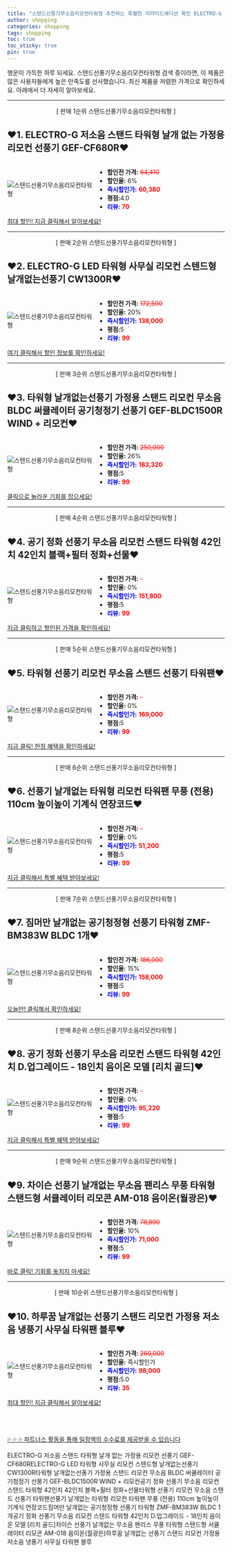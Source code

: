 ```yaml
---
title: "스탠드선풍기무소음리모컨타워형 추천하는 특별한 리미티드에디션 확인 ELECTRO-G 저소음 스탠드 타워형 날개"
author: shopping
categories: shopping
tags: shopping
toc: true
toc_sticky: true
pin: true
---
```

행운이 가득한 하루 되세요. 스탠드선풍기무소음리모컨타워형 검색 중이라면, 이 제품은 많은 사용자들에게 높은 만족도를 선사했습니다. 최신 제품을 저렴한 가격으로 확인하세요. 아래에서 더 자세히 알아보세요.

---
<p class="toplist" style="margin: 0 auto; display: block; width: fit-content;">[ 판매 1순위 스탠드선풍기무소음리모컨타워형 ]</p>

<h2><strong>❤️1. ELECTRO-G 저소음 스탠드 타워형 날개 없는 가정용 리모컨 선풍기 GEF-CF680R❤️</strong></h2>

<div style="display: flex; align-items: center;">
    <div style="flex: 0.4;">
        <img src="https://thumbnail8.coupangcdn.com/thumbnails/remote/230x230ex/image/rs_quotation_api/x1xq69dv/36ecda15ba004bd692e2157241194284.jpg" alt="스탠드선풍기무소음리모컨타워형" style="max-width: 100%;">
    </div>
    <div style="flex: 0.6; margin-left: 10px;">
        <ul>
            <li><strong>할인전 가격:</strong> <del style="color: red;">64,410</del></li>
            <li><strong>할인율:</strong> 6%</li>
            <li><span style='color:blue'><strong>즉시할인가:</strong></span> <span style='color:red'><strong>60,380</strong></span></li>
            <li><strong>평점:</strong>4.0</li>
            <li><span style='color:blue'><strong>리뷰:</strong></span> <span style='color:red'><strong>70</strong></span></li>
        </ul>
    </div>
</div>
<div class="center">
    <a href="https://selin100587001.github.io?lptag=AF9450613&subid=githubio&pageKey=6601727696&traceid=V0-153&itemId=14936336745&vendorItemId=82163211263" class="myButton">
        최대 할인! 지금 클릭해서 알아보세요!
    </a>
</div>


---
<p class="toplist" style="margin: 0 auto; display: block; width: fit-content;">[ 판매 2순위 스탠드선풍기무소음리모컨타워형 ]</p>

<h2><strong>❤️2. ELECTRO-G LED 타워형 사무실 리모컨 스텐드형 날개없는선풍기 CW1300R❤️</strong></h2>

<div style="display: flex; align-items: center;">
    <div style="flex: 0.4;">
        <img src="https://thumbnail9.coupangcdn.com/thumbnails/remote/230x230ex/image/vendor_inventory/d748/b4702e2fc8bede932959bb6f06ad2bc8cab15fa0720f59552a196c6a9202.jpg" alt="스탠드선풍기무소음리모컨타워형" style="max-width: 100%;">
    </div>
    <div style="flex: 0.6; margin-left: 10px;">
        <ul>
            <li><strong>할인전 가격:</strong> <del style="color: red;">172,500</del></li>
            <li><strong>할인율:</strong> 20%</li>
            <li><span style='color:blue'><strong>즉시할인가:</strong></span> <span style='color:red'><strong>138,000</strong></span></li>
            <li><strong>평점:</strong>5</li>
            <li><span style='color:blue'><strong>리뷰:</strong></span> <span style='color:red'><strong>99</strong></span></li>
        </ul>
    </div>
</div>
<div class="center">
    <a href="https://selin100587001.github.io?lptag=AF9450613&subid=githubio&pageKey=7381039140&traceid=V0-153&itemId=19061996099&vendorItemId=86184892440" class="myButton">
        여기 클릭해서 할인 정보를 확인하세요!
    </a>
</div>


---
<p class="toplist" style="margin: 0 auto; display: block; width: fit-content;">[ 판매 3순위 스탠드선풍기무소음리모컨타워형 ]</p>

<h2><strong>❤️3. 타워형 날개없는선풍기 가정용 스탠드 리모컨 무소음 BLDC 써큘레이터 공기청정기 선풍기 GEF-BLDC1500R WIND + 리모컨❤️</strong></h2>

<div style="display: flex; align-items: center;">
    <div style="flex: 0.4;">
        <img src="https://thumbnail7.coupangcdn.com/thumbnails/remote/230x230ex/image/vendor_inventory/7259/9518e364678b8e4f2a2c304978c4a6383b26f65255d201da9ccd2ef64e12.jpg" alt="스탠드선풍기무소음리모컨타워형" style="max-width: 100%;">
    </div>
    <div style="flex: 0.6; margin-left: 10px;">
        <ul>
            <li><strong>할인전 가격:</strong> <del style="color: red;">250,000</del></li>
            <li><strong>할인율:</strong> 26%</li>
            <li><span style='color:blue'><strong>즉시할인가:</strong></span> <span style='color:red'><strong>183,320</strong></span></li>
            <li><strong>평점:</strong>5</li>
            <li><span style='color:blue'><strong>리뷰:</strong></span> <span style='color:red'><strong>99</strong></span></li>
        </ul>
    </div>
</div>
<div class="center">
    <a href="https://selin100587001.github.io?lptag=AF9450613&subid=githubio&pageKey=8039884432&traceid=V0-153&itemId=22506474380&vendorItemId=89548587166" class="myButton">
        클릭으로 놀라운 기회를 잡으세요!
    </a>
</div>


---
<p class="toplist" style="margin: 0 auto; display: block; width: fit-content;">[ 판매 4순위 스탠드선풍기무소음리모컨타워형 ]</p>

<h2><strong>❤️4. 공기 정화 선풍기 무소음 리모컨 스탠드 타워형 42인치 42인치 블랙+필터 정화+선물❤️</strong></h2>

<div style="display: flex; align-items: center;">
    <div style="flex: 0.4;">
        <img src="https://thumbnail9.coupangcdn.com/thumbnails/remote/230x230ex/image/vendor_inventory/af0e/34c79e28a49deb65d3fd3dcfdc93676bd5171f78ae6071be40250d5c4001.jpg" alt="스탠드선풍기무소음리모컨타워형" style="max-width: 100%;">
    </div>
    <div style="flex: 0.6; margin-left: 10px;">
        <ul>
            <li><strong>할인전 가격:</strong> <del style="color: red;">-</del></li>
            <li><strong>할인율:</strong> 0%</li>
            <li><span style='color:blue'><strong>즉시할인가:</strong></span> <span style='color:red'><strong>151,800</strong></span></li>
            <li><strong>평점:</strong>5</li>
            <li><span style='color:blue'><strong>리뷰:</strong></span> <span style='color:red'><strong>99</strong></span></li>
        </ul>
    </div>
</div>
<div class="center">
    <a href="https://selin100587001.github.io?lptag=AF9450613&subid=githubio&pageKey=7807938218&traceid=V0-153&itemId=21166606369&vendorItemId=88770758669" class="myButton">
        지금 클릭하고 할인된 가격을 확인하세요!
    </a>
</div>


---
<p class="toplist" style="margin: 0 auto; display: block; width: fit-content;">[ 판매 5순위 스탠드선풍기무소음리모컨타워형 ]</p>

<h2><strong>❤️5. 타워형 선풍기 리모컨 무소음 스탠드 선풍기 타워팬❤️</strong></h2>

<div style="display: flex; align-items: center;">
    <div style="flex: 0.4;">
        <img src="https://thumbnail9.coupangcdn.com/thumbnails/remote/230x230ex/image/vendor_inventory/b665/f69cca8970f3453775d92a3ae6bb89afd8fb9b8297aba8dcc0d7c1551ba0.jpg" alt="스탠드선풍기무소음리모컨타워형" style="max-width: 100%;">
    </div>
    <div style="flex: 0.6; margin-left: 10px;">
        <ul>
            <li><strong>할인전 가격:</strong> <del style="color: red;">-</del></li>
            <li><strong>할인율:</strong> 0%</li>
            <li><span style='color:blue'><strong>즉시할인가:</strong></span> <span style='color:red'><strong>169,000</strong></span></li>
            <li><strong>평점:</strong>5</li>
            <li><span style='color:blue'><strong>리뷰:</strong></span> <span style='color:red'><strong>99</strong></span></li>
        </ul>
    </div>
</div>
<div class="center">
    <a href="https://selin100587001.github.io?lptag=AF9450613&subid=githubio&pageKey=7360997737&traceid=V0-153&itemId=18964815583&vendorItemId=86090622724" class="myButton">
        지금 클릭! 한정 혜택을 확인하세요!
    </a>
</div>


---
<p class="toplist" style="margin: 0 auto; display: block; width: fit-content;">[ 판매 6순위 스탠드선풍기무소음리모컨타워형 ]</p>

<h2><strong>❤️6. 선풍기 날개없는 타워형 리모컨 타워팬 무풍 (전용) 110cm 높이높이 기계식 연장코드❤️</strong></h2>

<div style="display: flex; align-items: center;">
    <div style="flex: 0.4;">
        <img src="https://thumbnail10.coupangcdn.com/thumbnails/remote/230x230ex/image/vendor_inventory/e1a8/3ee951ff7d33d5c940b83a7408e72ce0109c5db0c37e8cde361349620052.jpg" alt="스탠드선풍기무소음리모컨타워형" style="max-width: 100%;">
    </div>
    <div style="flex: 0.6; margin-left: 10px;">
        <ul>
            <li><strong>할인전 가격:</strong> <del style="color: red;">-</del></li>
            <li><strong>할인율:</strong> 0%</li>
            <li><span style='color:blue'><strong>즉시할인가:</strong></span> <span style='color:red'><strong>51,200</strong></span></li>
            <li><strong>평점:</strong>5</li>
            <li><span style='color:blue'><strong>리뷰:</strong></span> <span style='color:red'><strong>99</strong></span></li>
        </ul>
    </div>
</div>
<div class="center">
    <a href="https://selin100587001.github.io?lptag=AF9450613&subid=githubio&pageKey=8022288166&traceid=V0-153&itemId=22417639123&vendorItemId=89462405063" class="myButton">
        지금 클릭해서 특별 혜택 받아보세요!
    </a>
</div>


---
<p class="toplist" style="margin: 0 auto; display: block; width: fit-content;">[ 판매 7순위 스탠드선풍기무소음리모컨타워형 ]</p>

<h2><strong>❤️7. 짐머만 날개없는 공기청정형 선풍기 타워형 ZMF-BM383W BLDC 1개❤️</strong></h2>

<div style="display: flex; align-items: center;">
    <div style="flex: 0.4;">
        <img src="https://thumbnail8.coupangcdn.com/thumbnails/remote/230x230ex/image/vendor_inventory/d816/8e0a208fcc51006ba2bb5263ca71bc7c1be174b87d86f2966907eba53a96.jpg" alt="스탠드선풍기무소음리모컨타워형" style="max-width: 100%;">
    </div>
    <div style="flex: 0.6; margin-left: 10px;">
        <ul>
            <li><strong>할인전 가격:</strong> <del style="color: red;">186,000</del></li>
            <li><strong>할인율:</strong> 15%</li>
            <li><span style='color:blue'><strong>즉시할인가:</strong></span> <span style='color:red'><strong>158,000</strong></span></li>
            <li><strong>평점:</strong>5</li>
            <li><span style='color:blue'><strong>리뷰:</strong></span> <span style='color:red'><strong>99</strong></span></li>
        </ul>
    </div>
</div>
<div class="center">
    <a href="https://selin100587001.github.io?lptag=AF9450613&subid=githubio&pageKey=6631436316&traceid=V0-153&itemId=15119221413&vendorItemId=82340976067" class="myButton">
        오늘만! 클릭해서 확인하세요!
    </a>
</div>


---
<p class="toplist" style="margin: 0 auto; display: block; width: fit-content;">[ 판매 8순위 스탠드선풍기무소음리모컨타워형 ]</p>

<h2><strong>❤️8. 공기 정화 선풍기 무소음 리모컨 스탠드 타워형 42인치 D.업그레이드 - 18인치 음이온 모델 [리치 골드]❤️</strong></h2>

<div style="display: flex; align-items: center;">
    <div style="flex: 0.4;">
        <img src="https://thumbnail6.coupangcdn.com/thumbnails/remote/230x230ex/image/vendor_inventory/306d/b95530c0012349bbf959c8d2caaf4bc8c69b75e7c7da471dfa2af3a0d3b8.jpg" alt="스탠드선풍기무소음리모컨타워형" style="max-width: 100%;">
    </div>
    <div style="flex: 0.6; margin-left: 10px;">
        <ul>
            <li><strong>할인전 가격:</strong> <del style="color: red;">-</del></li>
            <li><strong>할인율:</strong> 0%</li>
            <li><span style='color:blue'><strong>즉시할인가:</strong></span> <span style='color:red'><strong>95,220</strong></span></li>
            <li><strong>평점:</strong>5</li>
            <li><span style='color:blue'><strong>리뷰:</strong></span> <span style='color:red'><strong>99</strong></span></li>
        </ul>
    </div>
</div>
<div class="center">
    <a href="https://selin100587001.github.io?lptag=AF9450613&subid=githubio&pageKey=7913669506&traceid=V0-153&itemId=21721507806&vendorItemId=88770758626" class="myButton">
        지금 클릭해서 특별 혜택 받아보세요!
    </a>
</div>


---
<p class="toplist" style="margin: 0 auto; display: block; width: fit-content;">[ 판매 9순위 스탠드선풍기무소음리모컨타워형 ]</p>

<h2><strong>❤️9. 차이슨 선풍기 날개없는 무소음 팬리스 무풍 타워형 스탠드형 서큘레이터 리모콘 AM-018 음이온(월광은)❤️</strong></h2>

<div style="display: flex; align-items: center;">
    <div style="flex: 0.4;">
        <img src="https://thumbnail8.coupangcdn.com/thumbnails/remote/230x230ex/image/vendor_inventory/6107/0ba174a41e280f609c4b9673195e3f84b99f2f801ecd725c97099d9bcefa.png" alt="스탠드선풍기무소음리모컨타워형" style="max-width: 100%;">
    </div>
    <div style="flex: 0.6; margin-left: 10px;">
        <ul>
            <li><strong>할인전 가격:</strong> <del style="color: red;">78,890</del></li>
            <li><strong>할인율:</strong> 10%</li>
            <li><span style='color:blue'><strong>즉시할인가:</strong></span> <span style='color:red'><strong>71,000</strong></span></li>
            <li><strong>평점:</strong>5</li>
            <li><span style='color:blue'><strong>리뷰:</strong></span> <span style='color:red'><strong>99</strong></span></li>
        </ul>
    </div>
</div>
<div class="center">
    <a href="https://selin100587001.github.io?lptag=AF9450613&subid=githubio&pageKey=7377930715&traceid=V0-153&itemId=19046551147&vendorItemId=86169877294" class="myButton">
        바로 클릭! 기회를 놓치지 마세요!
    </a>
</div>


---
<p class="toplist" style="margin: 0 auto; display: block; width: fit-content;">[ 판매 10순위 스탠드선풍기무소음리모컨타워형 ]</p>

<h2><strong>❤️10. 하루꿈 날개없는 선풍기 스탠드 리모컨 가정용 저소음 냉풍기 사무실 타워팬 블루❤️</strong></h2>

<div style="display: flex; align-items: center;">
    <div style="flex: 0.4;">
        <img src="https://thumbnail7.coupangcdn.com/thumbnails/remote/230x230ex/image/vendor_inventory/54c6/814d122b70fec2ae29937fe7fbc9a1aa2bace5d5e8d0d8387b586a529aef.jpg" alt="스탠드선풍기무소음리모컨타워형" style="max-width: 100%;">
    </div>
    <div style="flex: 0.6; margin-left: 10px;">
        <ul>
            <li><strong>할인전 가격:</strong> <del style="color: red;">260,000</del></li>
            <li><strong>할인율:</strong> 즉시할인가</li>
            <li><span style='color:blue'><strong>즉시할인가:</strong></span> <span style='color:red'><strong>98,000</strong></span></li>
            <li><strong>평점:</strong>5.0</li>
            <li><span style='color:blue'><strong>리뷰:</strong></span> <span style='color:red'><strong>35</strong></span></li>
        </ul>
    </div>
</div>
<div class="center">
    <a href="https://selin100587001.github.io?lptag=AF9450613&subid=githubio&pageKey=8191320020&traceid=V0-153&itemId=23441912173&vendorItemId=90468712073" class="myButton">
        최대 할인! 지금 클릭해서 알아보세요!
    </a>
</div>

<br><br><br>[💦 💦 💦 파트너스 활동을 통해 일정액의 수수료를 제공받을 수 있습니다](https://link.coupang.com/a/bcpT2c)<br><br>ELECTRO-G 저소음 스탠드 타워형 날개 없는 가정용 리모컨 선풍기 GEF-CF680RELECTRO-G LED 타워형 사무실 리모컨 스텐드형 날개없는선풍기 CW1300R타워형 날개없는선풍기 가정용 스탠드 리모컨 무소음 BLDC 써큘레이터 공기청정기 선풍기 GEF-BLDC1500R WIND + 리모컨공기 정화 선풍기 무소음 리모컨 스탠드 타워형 42인치 42인치 블랙+필터 정화+선물타워형 선풍기 리모컨 무소음 스탠드 선풍기 타워팬선풍기 날개없는 타워형 리모컨 타워팬 무풍 (전용) 110cm 높이높이 기계식 연장코드짐머만 날개없는 공기청정형 선풍기 타워형 ZMF-BM383W BLDC 1개공기 정화 선풍기 무소음 리모컨 스탠드 타워형 42인치 D.업그레이드 - 18인치 음이온 모델 [리치 골드]차이슨 선풍기 날개없는 무소음 팬리스 무풍 타워형 스탠드형 서큘레이터 리모콘 AM-018 음이온(월광은)하루꿈 날개없는 선풍기 스탠드 리모컨 가정용 저소음 냉풍기 사무실 타워팬 블루
